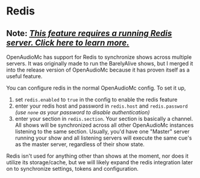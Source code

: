 [//]: # (TITLE:Redis)
[//]: # (ICON:fas fa-server)
[//]: # (DESCRIPTION:Using a Redis server for shows and networking)
[//]: # (TAGS:redis,shows,technical)

# Redis
## Note: *[This feature requires a running Redis server. Click here to learn more.](https://redis.io/)*
OpenAudioMc has support for Redis to synchronize shows across multiple servers.
It was originally made to run the BarelyAlive shows, but I merged it into the release version of OpenAudioMc because it has proven itself as a useful feature.

You can configure redis in the normal OpenAudioMc config.
To set it up,
1. set `redis.enabled` to `true` in the config to enable the redis feature
2. enter your redis host and password in `redis.host` and `redis.password` *(use `none` as your password to disable authentication)*
3. enter your section in `redis.section`. Your section is basically a channel. All shows will be synchronized across all other OpenAudioMc instances listening to the same section. Usually, you'd have one "Master" server running your show and all listening servers will execute the same cue's as the master server, regardless of their show state.

Redis isn't used for anything other than shows at the moment, nor does it utilize its storage/cache, but we will likely expand the redis integration later on to synchronize settings, tokens and configuration.